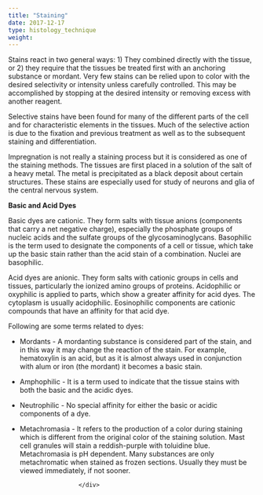 ```yaml
---
title: "Staining"
date: 2017-12-17
type: histology_technique
weight: 
---
```

<div class="entrybody">
						<p>Stains react in two general ways: 1) They combined directly with the tissue, or 2) they require that the tissues be treated first with an anchoring substance or mordant. Very few stains can be relied upon to color with the desired selectivity or intensity unless carefully controlled. This may be accomplished by stopping at the desired intensity or removing excess with another reagent.</p>

<p>Selective stains have been found for many of the different parts of the cell and for characteristic elements in the tissues. Much of the selective action is due to the fixation and previous treatment as well as to the subsequent staining and differentiation.</p>

<p>Impregnation is not really a staining process but it is considered as one of the staining methods. The tissues are first placed in a solution of the salt of a heavy metal. The metal is precipitated as a black deposit about certain structures. These stains are especially used for study of neurons and glia of the central nervous system.</p>

<p><b>Basic and Acid Dyes</b></p>

<p>Basic dyes are cationic. They form salts with tissue anions (components that carry a net negative charge), especially the phosphate groups of nucleic acids and the sulfate groups of the glycosaminoglycans. Basophilic is the term used to designate the components of a cell or tissue, which take up the basic stain rather than the acid stain of a combination. Nuclei are basophilic.</p>

<p>Acid dyes are anionic. They form salts with cationic groups in cells and tissues, particularly the ionized amino groups of proteins. Acidophilic or oxyphilic is applied to parts, which show a greater affinity for acid dyes. The cytoplasm is usually acidophilic. Eosinophilic components are cationic compounds that have an affinity for that acid dye.</p>

<p>Following are some terms related to dyes:</p>



<ul>
<li>Mordants - A mordanting substance is considered part of the stain, and in this way it may change the reaction of the stain. For example, hematoxylin is an acid, but as it is almost always used in conjunction with alum or iron (the mordant) it becomes a basic stain.</li>
</ul>




<ul>
<li>Amphophilic - It is a term used to indicate that the tissue stains with both the basic and the acidic dyes.</li>
</ul>




<ul>
<li>Neutrophilic - No special affinity for either the basic or acidic components of a dye.</li>
</ul>




<ul>
<li>Metachromasia - It refers to the production of a color during staining which is different from the original color of the staining solution. Mast cell granules will stain a reddish-purple with toluidine blue. Metachromasia is pH dependent. Many substances are only metachromatic when stained as frozen sections. Usually they must be viewed immediately, if not sooner.</li>
</ul>


						
						
						</div>